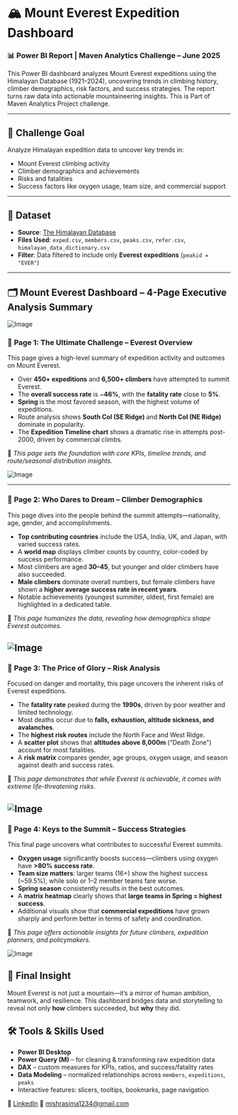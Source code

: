 # 🏔️ Mount Everest Expedition Dashboard  
### 📊 Power BI Report |  Maven Analytics Challenge – June 2025

This Power BI dashboard analyzes Mount Everest expeditions using the Himalayan Database (1921–2024), uncovering trends in climbing history, climber demographics, risk factors, and success strategies. The report turns raw data into actionable mountaineering insights. This is Part of Maven Analytics Project challenge.

---

## 🎯 Challenge Goal

Analyze Himalayan expedition data to uncover key trends in:
- Mount Everest climbing activity
- Climber demographics and achievements
- Risks and fatalities
- Success factors like oxygen usage, team size, and commercial support

---

## 📁 Dataset

- **Source**: [The Himalayan Database](https://mavenanalytics.io/challenges/maven-everest-challenge/8159f007-7ddd-4dad-83c2-0ebe009b3e31)
- **Files Used**: `exped.csv`, `members.csv`, `peaks.csv`, `refer.csv`, `himalayan_data_dictionary.csv`
- **Filter**: Data filtered to include only **Everest expeditions** (`peakid = "EVER"`)

---

## 🗂️ Mount Everest Dashboard – 4-Page Executive Analysis Summary

![Image](https://github.com/user-attachments/assets/d2243b1d-8600-43de-bf2e-62f221f764fb)

### 📄 **Page 1: The Ultimate Challenge – Everest Overview**

This page gives a high-level summary of expedition activity and outcomes on Mount Everest.

- Over **450+ expeditions** and **6,500+ climbers** have attempted to summit Everest.
- The **overall success rate** is ~**46%**, with the **fatality rate** close to **5%**.
- **Spring** is the most favored season, with the highest volume of expeditions.
- Route analysis shows **South Col (SE Ridge)** and **North Col (NE Ridge)** dominate in popularity.
- The **Expedition Timeline chart** shows a dramatic rise in attempts post-2000, driven by commercial climbs.

📌 *This page sets the foundation with core KPIs, timeline trends, and route/seasonal distribution insights.*

![Image](https://github.com/user-attachments/assets/ef44c8de-76e4-4802-badc-5c9b28366617)

---

### 📄 **Page 2: Who Dares to Dream – Climber Demographics**

This page dives into the people behind the summit attempts—nationality, age, gender, and accomplishments.

- **Top contributing countries** include the USA, India, UK, and Japan, with varied success rates.
- A **world map** displays climber counts by country, color-coded by success performance.
- Most climbers are aged **30–45**, but younger and older climbers have also succeeded.
- **Male climbers** dominate overall numbers, but female climbers have shown a **higher average success rate in recent years**.
- Notable achievements (youngest summiter, oldest, first female) are highlighted in a dedicated table.

📌 *This page humanizes the data, revealing how demographics shape Everest outcomes.*

![Image](https://github.com/user-attachments/assets/d6b2d78e-9dd4-41ee-bbab-2bcdf1ada82e)
---

### 📄 **Page 3: The Price of Glory – Risk Analysis**

Focused on danger and mortality, this page uncovers the inherent risks of Everest expeditions.

- The **fatality rate** peaked during the **1990s**, driven by poor weather and limited technology.
- Most deaths occur due to **falls, exhaustion, altitude sickness, and avalanches**.
- The **highest risk routes** include the North Face and West Ridge.
- A **scatter plot** shows that **altitudes above 8,000m** (“Death Zone”) account for most fatalities.
- A **risk matrix** compares gender, age groups, oxygen usage, and season against death and success rates.

📌 *This page demonstrates that while Everest is achievable, it comes with extreme life-threatening risks.*

![Image](https://github.com/user-attachments/assets/159e419f-014d-4f5b-96ee-da241a0e3c6b)
---

### 📄 **Page 4: Keys to the Summit – Success Strategies**

This final page uncovers what contributes to successful Everest summits.

- **Oxygen usage** significantly boosts success—climbers using oxygen have **>80% success rate**.
- **Team size matters**: larger teams (16+) show the highest success (~59.5%), while solo or 1–2 member teams fare worse.
- **Spring season** consistently results in the best outcomes.
- A **matrix heatmap** clearly shows that **large teams in Spring = highest success**.
- Additional visuals show that **commercial expeditions** have grown sharply and perform better in terms of safety and coordination.

📌 *This page offers actionable insights for future climbers, expedition planners, and policymakers.*

![Image](https://github.com/user-attachments/assets/390ce580-facc-4779-90ac-4c777d758057)

## 🧠 Final Insight

Mount Everest is not just a mountain—it’s a mirror of human ambition, teamwork, and resilience. This dashboard bridges data and storytelling to reveal not only **how** climbers succeeded, but **why** they did.


## 🛠️ Tools & Skills Used

- **Power BI Desktop**
- **Power Query (M)** – for cleaning & transforming raw expedition data
- **DAX** – custom measures for KPIs, ratios, and success/fatality rates
- **Data Modeling** – normalized relationships across `members`, `expeditions`, `peaks`
- Interactive features: slicers, tooltips, bookmarks, page navigation


🔗 [LinkedIn](https://www.linkedin.com/in/sima-analyst/)
📧 mishrasima1234@gmail.com


